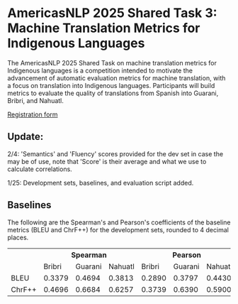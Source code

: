 
# AmericasNLP 2025 Shared Task 3: Machine Translation Metrics for Indigenous Languages

The AmericasNLP 2025 Shared Task on machine translation metrics for Indigenous languages is a competition intended to motivate the advancement of automatic evaluation metrics for machine translation, with a focus on translation into Indigenous languages. Participants will build metrics to evaluate the quality of translations from Spanish into Guarani, Bribri, and Nahuatl. 

[Registration form](https://docs.google.com/forms/d/e/1FAIpQLSfmV9gyab03pGGzzDJ9DohOf9AkDaZf_94RvTroqrGwJqr0VQ/viewform?usp=sharing)

## Update:

2/4: 'Semantics' and 'Fluency' scores provided for the dev set in case the may be of use, note that 'Score' is their average and what we use to calculate correlations.

1/25: Development sets, baselines, and evaluation script added.



## Baselines
The following are the Spearman's and Pearson's coefficients of the baseline metrics (BLEU and ChrF++) for the development sets, rounded to 4 decimal places.

<table>
  <tr>
    <th colspan="1"></th>
    <th colspan="3">Spearman</th>
    <th colspan="3">Pearson</th>
  </tr>
  <tr>
    <td></td>
    <td>Bribri</td>
    <td>Guarani</td>
    <td>Nahuatl</td>
    <td>Bribri</td>
    <td>Guarani</td>
    <td>Nahuatl</td>
  </tr>
  <tr>
    <td>BLEU</td>
    <td>0.3379</td>
    <td> 0.4694</td>
    <td>0.3813</td>
    <td>0.2890</td>
    <td>0.3797</td>
    <td>0.4430</td>
  </tr>
  <tr>
    <td>ChrF++</td>
    <td>0.4696</td>
    <td>0.6684</td>
    <td>0.6257</td>
    <td>0.3739</td>
    <td>0.6390</td>
    <td>0.5900</td>
  </tr>
</table>
